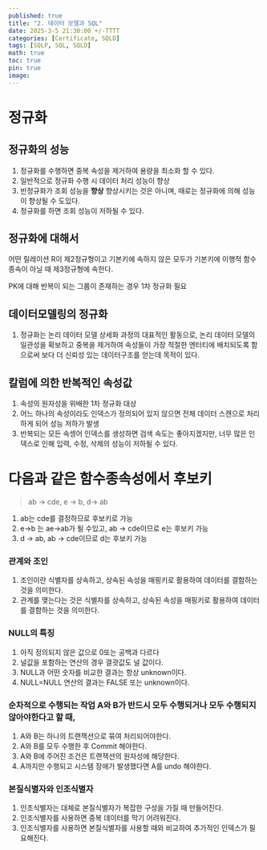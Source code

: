 ```yaml
---
published: true
title: "2. 데이터 모델과 SQL"
date: 2025-3-5 21:30:00 +/-TTTT
categories: [Certificate, SQLD]
tags: [SQLP, SQL, SQLD]
math: true
toc: true
pin: true
image:
---
```


# 정규화
## 정규화의 성능
1. 정규화를 수행하면 중복 속성을 제거하여 용량을 최소화 할 수 있다.
2. 일반적으로 정규화 수행 시 데이터 처리 성능이 향상
3. 반정규화가 조회 성능을 **향상** 향상시키는 것은 아니며, 때로는 정규화에 의해 성능이 향상될 수 도있다.
4. 정규화를 하면 조회 성능이 저하될 수 있다.

## 정규화에 대해서
어떤 릴레이션 R이 제2정규형이고 기본키에 속하지 않은 모두가 기본키에 이행적 함수종속이 아닐 때 제3정규형에 속한다.  

PK에 대해 반복이 되는 그룹이 존재하는 경우 1차 정규화 필요<br>

## 데이터모델링의 정규화
1. 정규화는 논리 데이터 모델 상세화 과정의 대표적인 활동으로, 논리 데이터 모델의 일관성을 확보하고 중복을 제거하여 속성들이 가장 적절한 엔터티에 배치되도록 함으로써 보다 더 신뢰성 있는 데이터구조를 얻는데 목적이 있다.

## 칼럼에 의한 반복적인 속성값
1. 속성의 원자성을 위배한 1차 정규화 대상
2. 어느 하나의 속성이라도 인덱스가 정의되어 있지 않으면 전체 데이터 스캔으로 처리하게 되어 성능 저하가 발생
3. 반복되는 모든 속셍어 인덱스를 생성하면 검색 속도는 좋아지겠지만, 너무 많은 인덱스로 인해 입력, 수정, 삭제의 성능이 저하될 수 있다.


# 다음과 같은 함수종속성에서 후보키
> ab -> cde, e -> b, d-> ab
1. ab는 cde를 결정하므로 후보키로 가능
2. e->b 는 ae->ab가 될 수있고, ab -> cde이므로 e는 후보키 가능
3. d -> ab, ab -> cde이므로 d는 후보키 가능

### 관계와 조인
1. 조인이란 식별자를 상속하고, 상속된 속성을 매핑키로 활용하여 데이터를 결함하는 것을 의미한다.
2. 관계를 맺는다는 것은 식별자를 상속하고, 상속된 속성을 매핑키로 활용하여 데이터를 결함하는 것을 의미한다.

### NULL의 특징
1. 아직 정의되지 않은 값으로 0또는 공백과 다르다 
2. 널값을 포함하는 연산의 경우 결괏값도 널 값이다.
3. NULL과 어떤 숫자를 비교한 결과는 항상 unknown이다.
4. NULL=NULL 연산의 결과는 FALSE 또는 unknown이다.

### 순차적으로 수행되는 작업 A와 B가 반드시 모두 수행되거나 모두 수행되지 않아야한다고 할 때,
1. A와 B는 하나의 트랜잭션으로 묶여 처리되어야한다.
2. A와 B를 모두 수행한 후 Commit 해야한다.
3. A와 B에 주어진 조건은 트랜잭션의 원자성에 해당한다.
4. A까지만 수행되고 시스템 장애가 발생했다면 A를 undo 해야한다.

### 본질식별자와 인조식별자
1. 인조식별자는 대체로 본질식별자가 복잡한 구성을 가질 때 만들어진다.
2. 인조식별자를 사용하면 중복 데이터를 막기 어려워진다.
3. 인조식별자를 사용하면 본질식별자를 사용할 때와 비교하여 추가적인 인덱스가 필요해진다.
